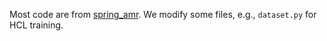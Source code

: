 Most code are from [spring_amr](https://github.com/SapienzaNLP/spring/tree/main/spring_amr).
We modify some files, e.g., `dataset.py` for HCL training.
